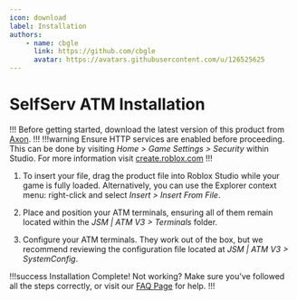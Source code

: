 ```yaml
---
icon: download
label: Installation
authors: 
    - name: cbgle
      link: https://github.com/cbgle
      avatar: https://avatars.githubusercontent.com/u/126525625
---
```

# SelfServ ATM Installation

!!!
Before getting started, download the latest version of this product from [Axon](https://axon.whitehill.group).
!!!
!!!warning
Ensure HTTP services are enabled before proceeding.
This can be done by visiting _Home > Game Settings > Security_ within Studio.
For more information visit [create.roblox.com](https://create.roblox.com/docs/studio/game-settings#security)
!!!

1. To insert your file, drag the product file into Roblox Studio while your game is fully loaded. Alternatively, you can use the Explorer context menu: right-click and select _Insert > Insert From File_.

2. Place and position your ATM terminals, ensuring all of them remain located within the _JSM | ATM V3 > Terminals_ folder.

3. Configure your ATM terminals. They work out of the box, but we recommend reviewing the configuration file located at _JSM | ATM V3 > SystemConfig_.

!!!success Installation Complete!
Not working? Make sure you've followed all the steps correctly, or visit our [FAQ Page](faq.md) for help.
!!!